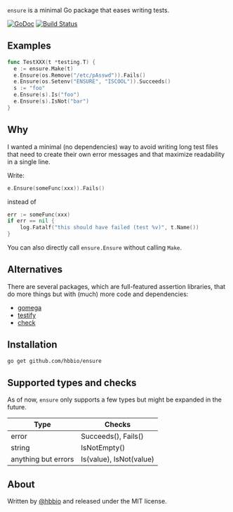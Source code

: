 `ensure` is a minimal Go package that eases writing tests.

[![GoDoc](https://godoc.org/github.com/hbbio/ensure?status.svg)](https://godoc.org/github.com/hbbio/ensure)
[![Build
Status](https://travis-ci.org/hbbio/ensure.svg?branch=master)](https://travis-ci.org/hbbio/ensure)

## Examples

```go
func TestXXX(t *testing.T) {
  e := ensure.Make(t)
  e.Ensure(os.Remove("/etc/pAsswd")).Fails()
  e.Ensure(os.Setenv("ENSURE", "ISCOOL")).Succeeds()
  s := "foo"
  e.Ensure(s).Is("foo")
  e.Ensure(s).IsNot("bar")
}
```

## Why

I wanted a minimal (no dependencies) way to avoid writing long test files that need to create their own error messages and that maximize readability in a single line.

Write:

```go
e.Ensure(someFunc(xxx)).Fails()
```

instead of

```go
err := someFunc(xxx)
if err == nil {
    log.Fatalf("this should have failed (test %v)", t.Name())
}
```

You can also directly call `ensure.Ensure` without calling `Make`.

## Alternatives

There are several packages, which are full-featured assertion libraries, that do more things but with (much) more code and dependencies:

- [gomega](https://onsi.github.io/gomega/)
- [testify](https://github.com/stretchr/testify)
- [check](https://github.com/go-check/check)

## Installation

```sh
go get github.com/hbbio/ensure
```

## Supported types and checks

As of now, `ensure` only supports a few types but might be expanded in the future.

| Type                | Checks                  |
| ------------------- | ----------------------- |
| error               | Succeeds(), Fails()     |
| string              | IsNotEmpty()            |
| anything but errors | Is(value), IsNot(value) |

## About

Written by [@hbbio](https://github.com/hbbio) and released under the MIT license.

